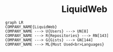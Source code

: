<h1 align="center">LiquidWeb</h1>

```mermaid
graph LR
COMPANY_NAME{LiquidWeb}
COMPANY_NAME ---> U{Users} ---> UN[8]
COMPANY_NAME ---> R{Repositories} ---> RN[143]
COMPANY_NAME ---> G{Gists} ---> GN[144]
COMPANY_NAME ---> ML{Most Used<br>Languages}
```
